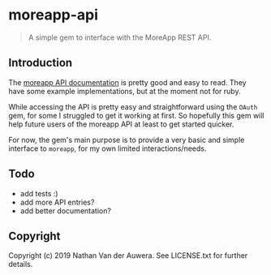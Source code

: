 # moreapp-api

> A simple gem to interface with the MoreApp REST API. 

## Introduction

The [moreapp API documentation](https://docs.moreapp.com/) is pretty good and easy to read. They have some example implementations,
but at the moment not for ruby.

While accessing the API is pretty easy and straightforward using the `OAuth` gem, for some I struggled to get it working at first.
So hopefully this gem will help future users of the moreapp API at least to get started quicker.

For now, the gem's main purpose is to provide a very basic and simple interface to `moreapp`,
for my own limited interactions/needs.



## Todo

* add tests :)
* add more API entries?
* add better documentation?


## Copyright

Copyright (c) 2019 Nathan Van der Auwera. See LICENSE.txt for further details.

